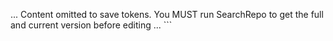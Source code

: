 ... Content omitted to save tokens. You MUST run SearchRepo to get the full and current version before editing ...
\`\`\`
